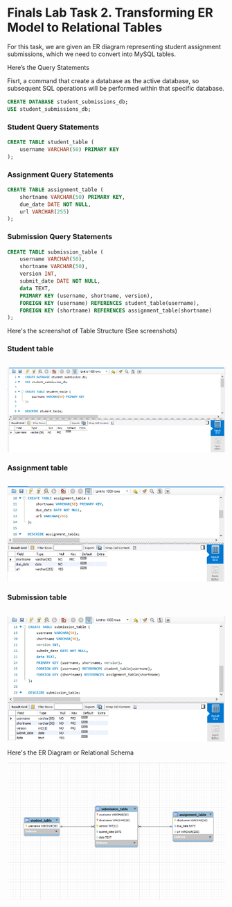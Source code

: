 # Finals Lab Task 2. Transforming ER Model to Relational Tables
For this task, we are given an ER diagram representing student assignment submissions, which we need to convert into MySQL tables.

Here’s the Query Statements

Fisrt, a command that create a database as the active database, so subsequent SQL operations will be performed within that specific database.
```sql
CREATE DATABASE student_submissions_db;
USE student_submissions_db;
```
### Student Query Statements
```sql
CREATE TABLE student_table (
    username VARCHAR(50) PRIMARY KEY
);
```
### Assignment Query Statements
```sql
CREATE TABLE assignment_table (
    shortname VARCHAR(50) PRIMARY KEY,
    due_date DATE NOT NULL,
    url VARCHAR(255)
);
```
### Submission Query Statements
```sql
CREATE TABLE submission_table (
    username VARCHAR(50),
    shortname VARCHAR(50),
    version INT,
    submit_date DATE NOT NULL,
    data TEXT,
    PRIMARY KEY (username, shortname, version),
    FOREIGN KEY (username) REFERENCES student_table(username),
    FOREIGN KEY (shortname) REFERENCES assignment_table(shortname)
);
```

Here's the screenshot of Table Structure (See screenshots)

### Student table

  
![Sample Output](images/STUDENT.2.PNG)

### Assignment table

  
![Sample Output](images/ASSIGNMENT.2.PNG)

### Submission table

  
![Sample Output](images/SUBMISSION.2.PNG)

Here's the ER Diagram or Relational Schema

![Sample Output](images/DIAGRAM.2.PNG)
